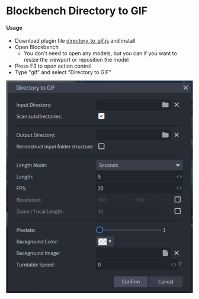 # Blockbench Directory to GIF

#### Usage
- Download plugin file [directory_to_gif.js](directory_to_gif.js "download") and install
- Open Blockbench
    - You don't need to open any models, but you can if you want to resize the viewport or reposition the model
- Press F3 to open action control
- Type "gif" and select "Directory to GIF"

![Dialog options](dialog.png)

